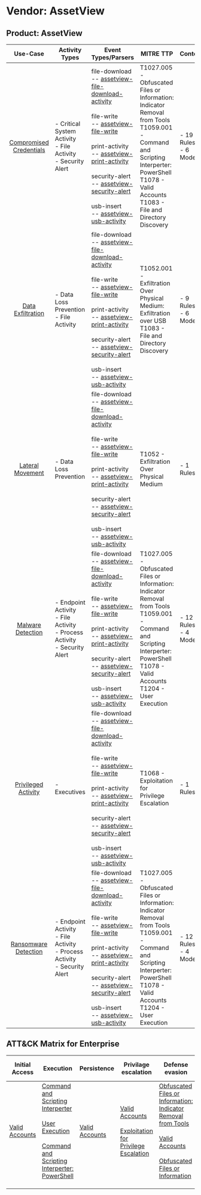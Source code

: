 Vendor: AssetView
=================
Product: AssetView
------------------
|                                 Use-Case                                  | Activity Types                                                                   | Event Types/Parsers                                                                                                                                                                                                                                                                                                                                                                                                                                                                                                                                                | MITRE TTP                                                                                                                                                                                                    | Content                    |
|:-------------------------------------------------------------------------:| -------------------------------------------------------------------------------- | ------------------------------------------------------------------------------------------------------------------------------------------------------------------------------------------------------------------------------------------------------------------------------------------------------------------------------------------------------------------------------------------------------------------------------------------------------------------------------------------------------------------------------------------------------------------ | ------------------------------------------------------------------------------------------------------------------------------------------------------------------------------------------------------------ | -------------------------- |
| [Compromised Credentials](../UseCases/usecase_compromised_credentials.md) | - Critical System Activity<br>- File Activity<br>- Security Alert                |  file-download<br> -- [assetview-file-download-activity](../Parsers/parserContent_assetview-file-download-activity.md)<br><br> file-write<br> -- [assetview-file-write](../Parsers/parserContent_assetview-file-write.md)<br><br> print-activity<br> -- [assetview-print-activity](../Parsers/parserContent_assetview-print-activity.md)<br><br> security-alert<br> -- [assetview-security-alert](../Parsers/parserContent_assetview-security-alert.md)<br><br> usb-insert<br> -- [assetview-usb-activity](../Parsers/parserContent_assetview-usb-activity.md)<br> | T1027.005 - Obfuscated Files or Information: Indicator Removal from Tools<br>T1059.001 - Command and Scripting Interperter: PowerShell<br>T1078 - Valid Accounts<br>T1083 - File and Directory Discovery<br> |  - 19 Rules<br> - 6 Models |
|       [Data Exfiltration](../UseCases/usecase_data_exfiltration.md)       | - Data Loss Prevention<br>- File Activity                                        |  file-download<br> -- [assetview-file-download-activity](../Parsers/parserContent_assetview-file-download-activity.md)<br><br> file-write<br> -- [assetview-file-write](../Parsers/parserContent_assetview-file-write.md)<br><br> print-activity<br> -- [assetview-print-activity](../Parsers/parserContent_assetview-print-activity.md)<br><br> security-alert<br> -- [assetview-security-alert](../Parsers/parserContent_assetview-security-alert.md)<br><br> usb-insert<br> -- [assetview-usb-activity](../Parsers/parserContent_assetview-usb-activity.md)<br> | T1052.001 - Exfiltration Over Physical Medium: Exfiltration over USB<br>T1083 - File and Directory Discovery<br>                                                                                             |  - 9 Rules<br> - 6 Models  |
|        [Lateral Movement](../UseCases/usecase_lateral_movement.md)        | - Data Loss Prevention                                                           |  file-download<br> -- [assetview-file-download-activity](../Parsers/parserContent_assetview-file-download-activity.md)<br><br> file-write<br> -- [assetview-file-write](../Parsers/parserContent_assetview-file-write.md)<br><br> print-activity<br> -- [assetview-print-activity](../Parsers/parserContent_assetview-print-activity.md)<br><br> security-alert<br> -- [assetview-security-alert](../Parsers/parserContent_assetview-security-alert.md)<br><br> usb-insert<br> -- [assetview-usb-activity](../Parsers/parserContent_assetview-usb-activity.md)<br> | T1052 - Exfiltration Over Physical Medium<br>                                                                                                                                                                |  - 1 Rules<br>             |
|       [Malware Detection](../UseCases/usecase_malware_detection.md)       | - Endpoint Activity<br>- File Activity<br>- Process Activity<br>- Security Alert |  file-download<br> -- [assetview-file-download-activity](../Parsers/parserContent_assetview-file-download-activity.md)<br><br> file-write<br> -- [assetview-file-write](../Parsers/parserContent_assetview-file-write.md)<br><br> print-activity<br> -- [assetview-print-activity](../Parsers/parserContent_assetview-print-activity.md)<br><br> security-alert<br> -- [assetview-security-alert](../Parsers/parserContent_assetview-security-alert.md)<br><br> usb-insert<br> -- [assetview-usb-activity](../Parsers/parserContent_assetview-usb-activity.md)<br> | T1027.005 - Obfuscated Files or Information: Indicator Removal from Tools<br>T1059.001 - Command and Scripting Interperter: PowerShell<br>T1078 - Valid Accounts<br>T1204 - User Execution<br>               |  - 12 Rules<br> - 4 Models |
|     [Privileged Activity](../UseCases/usecase_privileged_activity.md)     | - Executives                                                                     |  file-download<br> -- [assetview-file-download-activity](../Parsers/parserContent_assetview-file-download-activity.md)<br><br> file-write<br> -- [assetview-file-write](../Parsers/parserContent_assetview-file-write.md)<br><br> print-activity<br> -- [assetview-print-activity](../Parsers/parserContent_assetview-print-activity.md)<br><br> security-alert<br> -- [assetview-security-alert](../Parsers/parserContent_assetview-security-alert.md)<br><br> usb-insert<br> -- [assetview-usb-activity](../Parsers/parserContent_assetview-usb-activity.md)<br> | T1068 - Exploitation for Privilege Escalation<br>                                                                                                                                                            |  - 1 Rules<br>             |
|    [Ransomware Detection](../UseCases/usecase_ransomware_detection.md)    | - Endpoint Activity<br>- File Activity<br>- Process Activity<br>- Security Alert |  file-download<br> -- [assetview-file-download-activity](../Parsers/parserContent_assetview-file-download-activity.md)<br><br> file-write<br> -- [assetview-file-write](../Parsers/parserContent_assetview-file-write.md)<br><br> print-activity<br> -- [assetview-print-activity](../Parsers/parserContent_assetview-print-activity.md)<br><br> security-alert<br> -- [assetview-security-alert](../Parsers/parserContent_assetview-security-alert.md)<br><br> usb-insert<br> -- [assetview-usb-activity](../Parsers/parserContent_assetview-usb-activity.md)<br> | T1027.005 - Obfuscated Files or Information: Indicator Removal from Tools<br>T1059.001 - Command and Scripting Interperter: PowerShell<br>T1078 - Valid Accounts<br>T1204 - User Execution<br>               |  - 12 Rules<br> - 4 Models |

ATT&CK Matrix for Enterprise
----------------------------
| Initial Access                                                      | Execution                                                                                                                                                                                                                                                       | Persistence                                                         | Privilage escalation                                                                                                                                          | Defense evasion                                                                                                                                                                                                                                                               | Credential Access | Discovery                                                                         | Lateral Movement | Collection | Command and Control | Exfiltration                                                                                                                                                                                            | Impact |
| ------------------------------------------------------------------- | --------------------------------------------------------------------------------------------------------------------------------------------------------------------------------------------------------------------------------------------------------------- | ------------------------------------------------------------------- | ------------------------------------------------------------------------------------------------------------------------------------------------------------- | ----------------------------------------------------------------------------------------------------------------------------------------------------------------------------------------------------------------------------------------------------------------------------- | ----------------- | --------------------------------------------------------------------------------- | ---------------- | ---------- | ------------------- | ------------------------------------------------------------------------------------------------------------------------------------------------------------------------------------------------------- | ------ |
| [Valid Accounts](https://attack.mitre.org/techniques/T1078)<br><br> | [Command and Scripting Interperter](https://attack.mitre.org/techniques/T1059)<br><br>[User Execution](https://attack.mitre.org/techniques/T1204)<br><br>[Command and Scripting Interperter: PowerShell](https://attack.mitre.org/techniques/T1059/001)<br><br> | [Valid Accounts](https://attack.mitre.org/techniques/T1078)<br><br> | [Valid Accounts](https://attack.mitre.org/techniques/T1078)<br><br>[Exploitation for Privilege Escalation](https://attack.mitre.org/techniques/T1068)<br><br> | [Obfuscated Files or Information: Indicator Removal from Tools](https://attack.mitre.org/techniques/T1027/005)<br><br>[Valid Accounts](https://attack.mitre.org/techniques/T1078)<br><br>[Obfuscated Files or Information](https://attack.mitre.org/techniques/T1027)<br><br> |                   | [File and Directory Discovery](https://attack.mitre.org/techniques/T1083)<br><br> |                  |            |                     | [Exfiltration Over Physical Medium: Exfiltration over USB](https://attack.mitre.org/techniques/T1052/001)<br><br>[Exfiltration Over Physical Medium](https://attack.mitre.org/techniques/T1052)<br><br> |        |
